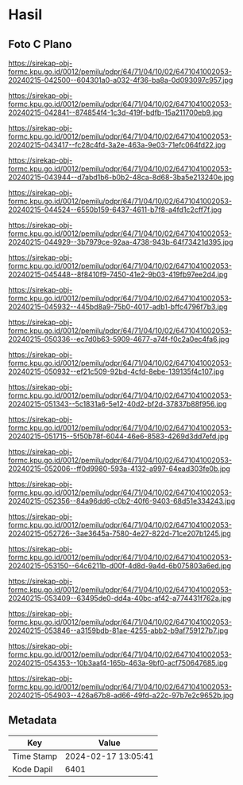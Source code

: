 # Hasil

## Foto C Plano

https://sirekap-obj-formc.kpu.go.id/0012/pemilu/pdpr/64/71/04/10/02/6471041002053-20240215-042500--604301a0-a032-4f36-ba8a-0d093097c957.jpg

https://sirekap-obj-formc.kpu.go.id/0012/pemilu/pdpr/64/71/04/10/02/6471041002053-20240215-042841--874854f4-1c3d-419f-bdfb-15a211700eb9.jpg

https://sirekap-obj-formc.kpu.go.id/0012/pemilu/pdpr/64/71/04/10/02/6471041002053-20240215-043417--fc28c4fd-3a2e-463a-9e03-71efc064fd22.jpg

https://sirekap-obj-formc.kpu.go.id/0012/pemilu/pdpr/64/71/04/10/02/6471041002053-20240215-043944--d7abd1b6-b0b2-48ca-8d68-3ba5e213240e.jpg

https://sirekap-obj-formc.kpu.go.id/0012/pemilu/pdpr/64/71/04/10/02/6471041002053-20240215-044524--6550b159-6437-4611-b7f8-a4fd1c2cff7f.jpg

https://sirekap-obj-formc.kpu.go.id/0012/pemilu/pdpr/64/71/04/10/02/6471041002053-20240215-044929--3b7979ce-92aa-4738-943b-64f73421d395.jpg

https://sirekap-obj-formc.kpu.go.id/0012/pemilu/pdpr/64/71/04/10/02/6471041002053-20240215-045448--8f8410f9-7450-41e2-9b03-419fb97ee2d4.jpg

https://sirekap-obj-formc.kpu.go.id/0012/pemilu/pdpr/64/71/04/10/02/6471041002053-20240215-045932--445bd8a9-75b0-4017-adb1-bffc4796f7b3.jpg

https://sirekap-obj-formc.kpu.go.id/0012/pemilu/pdpr/64/71/04/10/02/6471041002053-20240215-050336--ec7d0b63-5909-4677-a74f-f0c2a0ec4fa6.jpg

https://sirekap-obj-formc.kpu.go.id/0012/pemilu/pdpr/64/71/04/10/02/6471041002053-20240215-050932--ef21c509-92bd-4cfd-8ebe-139135f4c107.jpg

https://sirekap-obj-formc.kpu.go.id/0012/pemilu/pdpr/64/71/04/10/02/6471041002053-20240215-051343--5c1831a6-5e12-40d2-bf2d-37837b88f956.jpg

https://sirekap-obj-formc.kpu.go.id/0012/pemilu/pdpr/64/71/04/10/02/6471041002053-20240215-051715--5f50b78f-6044-46e6-8583-4269d3dd7efd.jpg

https://sirekap-obj-formc.kpu.go.id/0012/pemilu/pdpr/64/71/04/10/02/6471041002053-20240215-052006--ff0d9980-593a-4132-a997-64ead303fe0b.jpg

https://sirekap-obj-formc.kpu.go.id/0012/pemilu/pdpr/64/71/04/10/02/6471041002053-20240215-052356--84a96dd6-c0b2-40f6-9403-68d51e334243.jpg

https://sirekap-obj-formc.kpu.go.id/0012/pemilu/pdpr/64/71/04/10/02/6471041002053-20240215-052726--3ae3645a-7580-4e27-822d-71ce207b1245.jpg

https://sirekap-obj-formc.kpu.go.id/0012/pemilu/pdpr/64/71/04/10/02/6471041002053-20240215-053150--64c6211b-d00f-4d8d-9a4d-6b075803a6ed.jpg

https://sirekap-obj-formc.kpu.go.id/0012/pemilu/pdpr/64/71/04/10/02/6471041002053-20240215-053409--63495de0-dd4a-40bc-af42-a774431f762a.jpg

https://sirekap-obj-formc.kpu.go.id/0012/pemilu/pdpr/64/71/04/10/02/6471041002053-20240215-053846--a3159bdb-81ae-4255-abb2-b9af759127b7.jpg

https://sirekap-obj-formc.kpu.go.id/0012/pemilu/pdpr/64/71/04/10/02/6471041002053-20240215-054353--10b3aaf4-165b-463a-9bf0-acf750647685.jpg

https://sirekap-obj-formc.kpu.go.id/0012/pemilu/pdpr/64/71/04/10/02/6471041002053-20240215-054903--426a67b8-ad66-49fd-a22c-97b7e2c9652b.jpg


## Metadata

| Key        | Value               |
| ---------- | ------------------- |
| Time Stamp | 2024-02-17 13:05:41 |
| Kode Dapil | 6401                |




